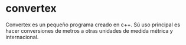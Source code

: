 # convertex
Convertex es un pequeño programa creado en c++. Sú uso principal es hacer conversiones de metros a otras unidades de medida métrica y internacional.
